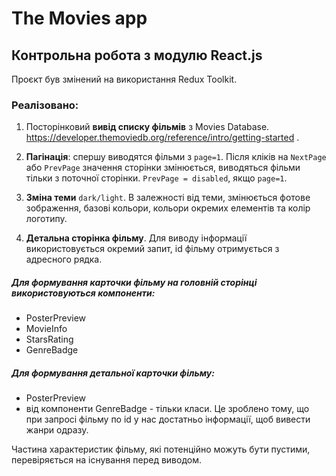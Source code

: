 # The Movies app

## Контрольна робота з модулю React.js

Проєкт був змінений на використання Redux Toolkit.

### Реалізовано:

1. Посторінковий **вивід списку фільмів** з Movies
   Database. https://developer.themoviedb.org/reference/intro/getting-started .

2. **Пагінація**: спершу виводятся фільми з `page=1`. Після кліків на
   `NextPage` або `PrevPage` значення сторінки змінюється, виводяться фільми тільки з поточної сторінки.
   `PrevPage = disabled`, якщо `page=1`.

3. **Зміна теми** `dark/light`. В залежності від теми, змінюється фотове зображення, базові кольори, кольори окремих елементів та колір логотипу.
4. **Детальна сторінка фільму**. Для виводу інформації використовується окремий запит, id фільму отримується
   з адресного рядка.

##### Для формування карточки фільму на головній сторінці використовуються компоненти:

- PosterPreview
- MovieInfo
- StarsRating
- GenreBadge

##### Для формування детальної карточки фільму:

- PosterPreview
- від компоненти GenreBadge - тільки класи. Це зроблено тому, що при запросі
  фільму по id у нас достатньо інформації, щоб вивести жанри одразу.

Частина характеристик фільму, які потенційно можуть бути пустими, перевіряється на існування перед виводом.